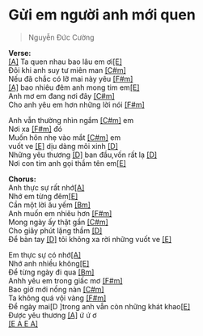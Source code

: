 # Gửi em người anh mới quen
> Nguyễn Đức Cường

**Verse:**   
[[A]]() Ta quen nhau bao lâu em ơi[[E]]()   
Đôi khi anh suy tư miên man [[C#m]]()   
Nếu đã chắc có lỡ mai này yêu [[F#m]]()   
[[A]]() bao nhiêu đêm anh mong tim em[[E]]()   
Anh mơ em đang nơi đây [[C#m]]()   
Cho anh yêu em hơn những lời nói [[F#m]]()   
   
Anh vẫn thường nhìn ngắm [[C#m]]() em   
Nơi xa [[F#m]]() đó   
Muốn hôn nhẹ vào mắt [[C#m]]() em   
vuốt ve [[E]]() dịu dàng môi xinh [[D]]()   
Những yêu thương [[D]]() ban đầu,vốn rất lạ [[D]]()   
Nơi con tim anh gọi thầm tên em[[E]]()   
   
 **Chorus:**   
Anh thực sự rất nhớ[[A]]()    
Nhớ em từng đêm[[E]]()   
Cần một lời âu yếm [[Bm]]()   
Anh muốn em nhiêu hơn [[F#m]]()   
Mong ngày ấy thật gần [[C#m]]()   
Cho giây phút lặng thầm [[D]]()   
Để bàn tay [[D]]() tôi không xa rời những vuốt ve [[E]]()   
   
Em thực sự có nhớ[[A]]()    
Nhớ anh nhiều không[[E]]()   
Để từng ngày đi qua [[Bm]]()   
Anhh yêu em trong giấc mơ [[F#m]]()   
Bao giờ mới nồng nàn [[C#m]]()    
Ta không quá vội vàng [[F#m]]()   
Để ngày mai[D ]trong anh vẫn còn những khát khao[[E]]()   
Được yêu thương [[A]]() ứ ứ ơ   
[[E A E A]]()   
